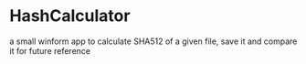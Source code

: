 # HashCalculator
a small winform app to calculate SHA512 of a given file, save it and compare it for future reference

